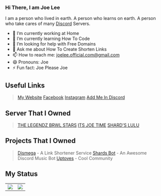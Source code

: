 ### Hi There, I am Joe Lee

I am a person who lived in earth. A person who learns on earth. A person who take cares of many [Discord](https://discord.com) Servers.



- 🔭 I’m currently working at Home
- 🌱 I’m currently learning How To Code 
- 🤔 I’m looking for help with Free Domains
- 💬 Ask me about How To Create Shorten Links
- 📫 How to reach me: joelee.official.com@gmail.com
- 😄 Pronouns: Joe
- ⚡ Fun fact: Joe Please Joe 



## Useful Links

> [My Website](https://www.joelee.ga)
> [Facebook](https://fb.com/joelee2008)
> [Instagram](https://Instagram.com/cheeyong_08)
> [Add Me In Discord](https://www.joelee.ga/discord)
## Server That I Owned 

> [THE LEGENDZ BRWL STARS](https://discord.gg/MpdByee)
> [ITS JOE TIME](https://discord.gg/eCFNU7m)
> [SHARD'S LULU](https://discord.gg/f6WTfguWP4)
## Projects That I Owned

> [Dismega](https://www.disme.ga) - A Link Shortener Service
> [Shards Bot](https://www.shards.ga) - An Awesome Discord Music Bot
> [Uptoves](https://www.uptoves.ga) - Cool Community

## My Status

<table>
  <tr>
    <td align="center" style="padding=0;width=50%;">
      <img align="center" style="padding=0;" src="https://github-readme-stats.vercel.app/api/?username=joeleeofficial&show_icons=true&title_color=4F8CC9&text_color=9f9f9f&bg_color=00000000&hide_border=true&icon_color=4F8CC9&hide_title=true&count_private=true" />
    </td>
    <td align="center" style="padding=0;width=50%;">
      <img align="center" style="padding=0;" src="https://github-readme-stats.quantumlytangled.vercel.app/api/top-langs/?username=joeleeofficial&layout=compact&show_icons=true&title_color=4F8CC9&text_color=9f9f9f&bg_color=00000000&hide_border=true&icon_color=00000000&count_private=true&hide=lua" />
    </td>
  </tr>
</table>



